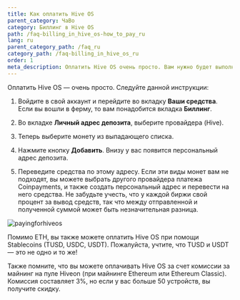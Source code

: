 ```yaml
---
title: Как оплатить Hive OS
parent_category: ЧаВо
category: Биллинг в Hive OS
path: /faq-billing_in_hive_os-how_to_pay_ru
lang: ru
parent_category_path: /faq_ru
category_path: /faq-billing_in_hive_os_ru
order: 1
meta_description: Оплатить Hive OS очень просто. Вам нужно будет выполнить всего несколько шагов, и эта инструкция подскажет вам, как сделать все правильно.
---
```

Оплатить Hive OS — очень просто. Следуйте данной инструкции:

1. Войдите в свой аккаунт и перейдите во вкладку **Ваши средства**. Если вы вошли в ферму, то вам понадобится вкладка **Биллинг**.

2. Во вкладке **Личный адрес депозита**, выберите провайдера (Hive).
3. Теперь выберите монету из выпадающего списка.
4. Нажмите кнопку **Добавить**. Внизу у вас появится персональный адрес депозита.
5. Переведите средства по этому адресу.
Если эти виды монет вам не подходят, вы можете выбрать другого провайдера платежа Coinpayments, и также создать персональный адрес и перевести на него средства. Не забудьте учесть, что у каждой биржи свой процент за вывод средств, так что между отправленной и полученной суммой может быть незначительная разница.


<img src="https://lbd.hiveos.farm/kb/images/payforhive.png" alt="payingforhiveos">


Помимо ETH, вы также можете оплатить Hive OS при помощи Stablecoins (TUSD, USDC, USDT). Пожалуйста, учтите, что TUSD и USDT — это не одно и то же!

Также помните, что вы можете оплачивать Hive OS за счет комиссии за майнинг на пуле Hiveon (при майнинге Ethereum или Ethereum Classic). Комиссия составляет 3%, но если у вас больше 50 устройств, вы получите скидку. 
